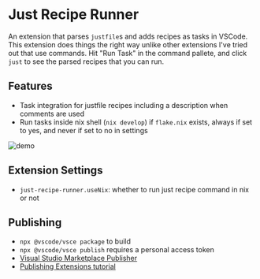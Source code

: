 # Just Recipe Runner

An extension that parses `justfile`s and adds recipes as tasks in VSCode. This extension does things the right way unlike other extensions I've tried out that use commands. Hit "Run Task" in the command pallete, and click `just` to see the parsed recipes that you can run.

## Features

- Task integration for justfile recipes including a description when comments are used
- Run tasks inside nix shell (`nix develop`) if `flake.nix` exists, always if set to yes, and never if set to no in settings

![demo](images/demo.gif)

<!-- To create a gif, use follow https://superuser.com/a/893031 and set width to 1440. Next time zoom into the command palette -->

## Extension Settings

- `just-recipe-runner.useNix`: whether to run just recipe command in nix or not

## Publishing

- `npx @vscode/vsce package` to build
- `npx @vscode/vsce publish` requires a personal access token
- [Visual Studio Marketplace Publisher](https://marketplace.visualstudio.com/manage/publishers/ElijahLopez)
- [Publishing Extensions tutorial](https://code.visualstudio.com/api/working-with-extensions/publishing-extension)
